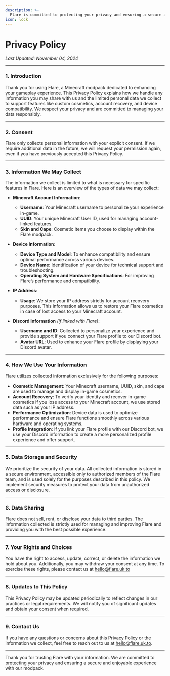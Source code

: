 ```yaml
---
description: >-
  Flare is committed to protecting your privacy and ensuring a secure and enjoyable experience with our modpack.
icon: lock
---
```


# Privacy Policy

_Last Updated: November 04, 2024_

---

### 1. Introduction
Thank you for using Flare, a Minecraft modpack dedicated to enhancing your gameplay experience. This Privacy Policy explains how we handle any information you may share with us and the limited personal data we collect to support features like custom cosmetics, account recovery, and device compatibility. We respect your privacy and are committed to managing your data responsibly.

---

### 2. Consent
Flare only collects personal information with your explicit consent. If we require additional data in the future, we will request your permission again, even if you have previously accepted this Privacy Policy.

---

### 3. Information We May Collect
The information we collect is limited to what is necessary for specific features in Flare. Here is an overview of the types of data we may collect:

- **Minecraft Account Information**:
  - **Username**: Your Minecraft username to personalize your experience in-game.
  - **UUID**: Your unique Minecraft User ID, used for managing account-linked features.
  - **Skin and Cape**: Cosmetic items you choose to display within the Flare modpack.

- **Device Information**:
  - **Device Type and Model**: To enhance compatibility and ensure optimal performance across various devices.
  - **Device Name**: Identification of your device for technical support and troubleshooting.
  - **Operating System and Hardware Specifications**: For improving Flare’s performance and compatibility.

- **IP Address**:
  - **Usage**: We store your IP address strictly for account recovery purposes. This information allows us to restore your Flare cosmetics in case of lost access to your Minecraft account.

- **Discord Information** _(if linked with Flare)_:
  - **Username and ID**: Collected to personalize your experience and provide support if you connect your Flare profile to our Discord bot.
  - **Avatar URL**: Used to enhance your Flare profile by displaying your Discord avatar.

---

### 4. How We Use Your Information
Flare utilizes collected information exclusively for the following purposes:

- **Cosmetic Management**: Your Minecraft username, UUID, skin, and cape are used to manage and display in-game cosmetics.
- **Account Recovery**: To verify your identity and recover in-game cosmetics if you lose access to your Minecraft account, we use stored data such as your IP address.
- **Performance Optimization**: Device data is used to optimize performance and ensure Flare functions smoothly across various hardware and operating systems.
- **Profile Integration**: If you link your Flare profile with our Discord bot, we use your Discord information to create a more personalized profile experience and offer support.

---

### 5. Data Storage and Security
We prioritize the security of your data. All collected information is stored in a secure environment, accessible only to authorized members of the Flare team, and is used solely for the purposes described in this policy. We implement security measures to protect your data from unauthorized access or disclosure.

---

### 6. Data Sharing
Flare does not sell, rent, or disclose your data to third parties. The information collected is strictly used for managing and improving Flare and providing you with the best possible experience.

---

### 7. Your Rights and Choices
You have the right to access, update, correct, or delete the information we hold about you. Additionally, you may withdraw your consent at any time. To exercise these rights, please contact us at [hello@flare.uk.to](mailto:hello@flare.uk.to)

---

### 8. Updates to This Policy
This Privacy Policy may be updated periodically to reflect changes in our practices or legal requirements. We will notify you of significant updates and obtain your consent when required.

---

### 9. Contact Us
If you have any questions or concerns about this Privacy Policy or the information we collect, feel free to reach out to us at [hello@flare.uk.to](mailto:hello@flare.uk.to).

---

Thank you for trusting Flare with your information. We are committed to protecting your privacy and ensuring a secure and enjoyable experience with our modpack.
